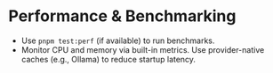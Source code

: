 # Performance & Benchmarking

- Use `pnpm test:perf` (if available) to run benchmarks.
- Monitor CPU and memory via built-in metrics.
Use provider-native caches (e.g., Ollama) to reduce startup latency.
